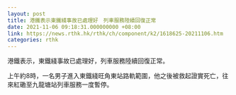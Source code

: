 ```yaml
---
layout: post
title: 港鐵表示東鐵綫事故已處理好　列車服務陸續回復正常
date: 2021-11-06 09:18:31.000000000 +08:00
link: https://news.rthk.hk/rthk/ch/component/k2/1618625-20211106.htm
categories: rthk
---
```


港鐵表示，東鐵綫事故已處理好，列車服務陸續回復正常。

上午約8時，一名男子進入東鐵綫旺角東站路軌範圍，他之後被救起證實死亡，往來紅磡至九龍塘站列車服務一度暫停。
